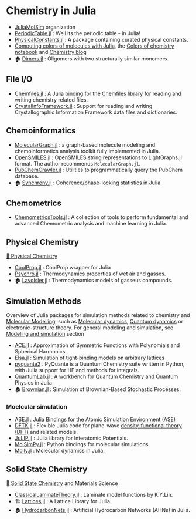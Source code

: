 # Chemistry in Julia

- [JuliaMolSim](https://github.com/JuliaMolSim) organization
- [PeriodicTable.jl](https://github.com/JuliaPhysics/PeriodicTable.jl) : Well its the periodic table - in Julia!
- [PhysicalConstants.jl](https://github.com/JuliaPhysics/PhysicalConstants.jl) : A package containing curated physical constants.
- [Computing colors of molecules with Julia](https://github.com/jiahao/ijulia-notebooks), the [Colors of chemistry notebook](http://jiahao.github.io/julia-blog/2014/06/09/the-colors-of-chemistry.html) and [Chemistry blog](http://jiahao.github.io/julia-blog/)
- 🏚️ [Dimers.jl](https://github.com/sswatson/Dimers.jl) : Oligomers with two structurally similar monomers.

## File I/O

- [Chemfiles.jl](https://github.com/chemfiles/Chemfiles.jl) : A Julia binding for the [Chemfiles](https://github.com/chemfiles/chemfiles) library for reading and writing chemistry related files.
- [CrystalInfoFramework.jl](https://github.com/jamesrhester/CrystalInfoFramework.jl) : Support for reading and writing Crystallographic Information Framework data files and dictionaries.

## Chemoinformatics

- [MolecularGraph.jl](https://github.com/mojaie/MolecularGraph.jl) : a graph-based molecule modeling and chemoinformatics analysis toolkit fully implemented in Julia.
- [OpenSMILES.jl](https://github.com/caseykneale/OpenSMILES.jl) : OpenSMILES string representations to LightGraphs.jl format. The author recommends `MolecularGraph.jl`.
- [PubChemCrawler.jl](https://github.com/JuliaHealth/PubChemCrawler.jl) : Utilities to programmatically query the PubChem database.
- 🏚️ [Synchrony.jl](https://github.com/simonster/Synchrony.jl) : Coherence/phase-locking statistics in Julia.


## Chemometrics

- [ChemometricsTools.jl](https://github.com/caseykneale/ChemometricsTools.jl) : A collection of tools to perform fundamental and advanced Chemometric analysis and machine learning in Julia.

## Physical Chemistry

[📖 Physical Chemistry](https://en.wikipedia.org/wiki/Category:Physical_chemistry)

- [CoolProp.jl](https://github.com/CoolProp/CoolProp.jl) : CoolProp wrapper for Julia
- [Psychro.jl](https://github.com/pjabardo/Psychro.jl) : Thermodynamics properties of wet air and gasses.
- 🏚️ [Lavoisier.jl](https://github.com/longemen3000/lavoisier) : Thermodynamics models of gasseus compounds.

## Simulation Methods

Overview of Julia packages for simulation methods related to chemistry and [Molecular Modelling](https://en.wikipedia.org/wiki/Category:Molecular_modelling),
such as [Molecular dynamics](https://en.wikipedia.org/wiki/Molecular_dynamics), [Quantum dynamics](https://en.wikipedia.org/wiki/Quantum_dynamics) or electronic-structure theory. For general modeling and simulation, see [Modeling and simulation](modeling.md) section

- [ACE.jl](https://github.com/ACEsuit/ACE.jl) : Approximation of Symmetric Functions with Polynomials and Spherical Harmonics.
- [Elsa.jl](https://github.com/pablosanjose/Elsa.jl) : Simulation of tight-binding models on arbitrary lattices
- [pyquante2](https://github.com/rpmuller/pyquante2/) : PyQuante is a Quantum Chemistry suite written in Python, with Julia support for HF and methods for integrals.
- [QuantumLab.jl](https://github.com/vonDonnerstein/QuantumLab.jl) : A workbench for Quantum Chemistry and Quantum Physics in Julia
- 🏚️ [Brownian.jl](https://github.com/UniversityofWarwick/Brownian.jl) : Simulation of Brownian-Based Stochastic Processes.

### Moelcular simulation

- [ASE.jl](https://github.com/JuliaMolSim/ASE.jl) : Julia Bindings for the [Atomic Simulation Environment (ASE)](https://wiki.fysik.dtu.dk/ase)
- [DFTK.jl](https://github.com/JuliaMolSim/DFTK.jl) : Flexible Julia code for plane-wave [density-functional theory (DFT)](https://en.wikipedia.org/wiki/Density_functional_theory) and related models.
- [JuLIP.jl](https://github.com/JuliaMolSim/JuLIP.jl) : Julia library for Interatomic Potentials.
- [MolSimPy.jl](https://github.com/JuliaMolSim/MolSimPy.jl) : Python bindings for molecular simulations.
- [Molly.jl](https://github.com/JuliaMolSim/Molly.jl) : Molecular dynamics in Julia.

## Solid State Chemistry

[📖 Solid State Chemistry](https://en.wikipedia.org/wiki/Solid-state_chemistry) and Materials Science

- [ClassicalLaminateTheory.jl](https://github.com/goedman/ClassicalLaminateTheory.jl) : Laminate model functions by K.Y.Lin.
- 🏗️ [Lattices.jl](https://github.com/JuliaPhysics/Lattices.jl) : A Lattice Library for Julia.
- 🏚️ [HydrocarbonNets.jl](https://github.com/Ismael-VC/HydrocarbonNets.jl) : Artificial Hydrocarbon Networks (AHNs) in Julia.
